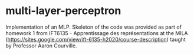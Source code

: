# multi-layer-perceptron
Implementation of an MLP. Skeleton of the code was provided as part of homework 1 from IFT6135 - Apprentissage des représentations at the MILA (https://sites.google.com/view/ift-6135-h2020/course-description) taught by Professor Aaron Courville. 
